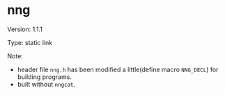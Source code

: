 # nng

Version: 1.1.1

Type: static link

Note: 
 * header file `nng.h` has been modified a little(define macro `NNG_DECL`) for building programs. 
 * built without `nngcat`.
